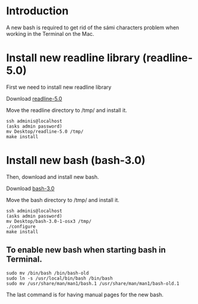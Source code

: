Introduction
============

A new bash is required to get rid of the sámi characters problem when
working in the Terminal on the Mac.

Install new readline library (readline-5.0)
===========================================

First we need to install new readline library

Download
[readline-5.0](http://www.hmug.org/pub/MacOS_X/BSD/Libraries/System/readline/readline-5.0-2-osx3.tar.gz)

Move the readline directory to /tmp/ and install it.

    ssh adminis@localhost
    (asks admin password)
    mv Desktop/readline-5.0 /tmp/
    make install

Install new bash (bash-3.0)
===========================

Then, download and install new bash.

Download
[bash-3.0](http://www.hmug.org/pub/MacOS_X/BSD/Applications/Shells/bash/bash-3.0-1-osx3.tar.gz)

Move the bash directory to /tmp/ and install it.

    ssh adminis@localhost
    (asks admin password)
    mv Desktop/bash-3.0-1-osx3 /tmp/
    ./configure
    make install

To enable new bash when starting bash in Terminal.
--------------------------------------------------

    sudo mv /bin/bash /bin/bash-old
    sudo ln -s /usr/local/bin/bash /bin/bash
    sudo mv /usr/share/man/man1/bash.1 /usr/share/man/man1/bash-old.1

The last command is for having manual pages for the new bash.

